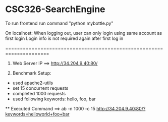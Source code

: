# CSC326-SearchEngine
To run frontend run command "python mybottle.py"

On localhost:
When logging out, user can only login using same account as first login
Login info is not required again after first log in



=====================================================================
1) Web Server IP ==> http://34.204.9.40:80/

2) Benchmark Setup:
- used apache2-utils
- set 15 concurrent requests
- completed 1000 requests
- used following keywords: hello, foo, bar

** Executed Command ==> ab -n 1000 -c 15 http://34.204.9.40:80/?keywords=helloworld+foo+bar

